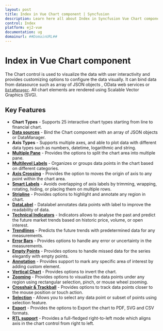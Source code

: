 ```yaml
---
layout: post
title: Index in Vue Chart component | Syncfusion
description: Learn here all about Index in Syncfusion Vue Chart component of Syncfusion Essential JS 2 and more.
control: Index 
platform: ej2-vue
documentation: ug
domainurl: ##DomainURL##
---
```


# Index in Vue Chart component

The Chart control is used to visualize the data with user interactivity and provides customizing options to configure the data visually.
It can bind data from  datasource such as array of JSON objects , OData web services or
[`DataManager`](http://ej2.syncfusion.com/documentation/data/api-dataManager.html). All chart elements are
rendered using Scalable Vector Graphics (SVG).

## Key Features

* **Chart Types** - Supports 25 interactive chart types starting from line to financial chart.
* [**Data sources**](https://ej2.syncfusion.com/vue/demos/#/material/chart/local-data.html) - Bind the Chart component with an array of JSON objects or DataManager.
* **Axis Types** - Supports multiple axes, and able to plot data with different data types such as numbers, datetime, logarithmic and string.
* [**Multiple Pane**](https://ej2.syncfusion.com/vue/demos/#/material/chart/candle.html) - Provides the options to split the chart area into multiple pane.
* [**Multilevel Labels**](https://ej2.syncfusion.com/vue/demos/#/material/chart/multi-level-label.html) - Organizes or groups data points in the chart based on different categories.
* [**Axis Crossing**](https://ej2.syncfusion.com/vue/demos/#/material/chart/axes-crossing.html) - Provides the option to moves the origin of axis to any point within the chart area.
* [**Smart Labels**](https://ej2.syncfusion.com/vue/demos/#/material/chart/smart-axis-labels.html) - Avoids overlapping of axis labels by trimming, wrapping, rotating, hiding, or placing them on multiple rows.
* [**Stripline**](https://ej2.syncfusion.com/vue/demos/#/material/chart/stripline.html) - Provides options to highlight and annotate any region in chart.
* [**DataLabel**](https://ej2.syncfusion.com/vue/demos/#/material/chart/data-label-template.html) - Datalabel annotates data points with label to improve the readability of data.
* [**Technical Indicators**](https://ej2.syncfusion.com/vue/demos/#/material/chart/adindicator.html) - Indicators allows to analyse the past and predict the future market trends based on historic price, volume, or open interest.
* [**Trendlines**](https://ej2.syncfusion.com/vue/demos/#/material/chart/trend-lines.html) - Predicts the future trends with predetermined data for any measurements.
* [**Error Bars**](https://ej2.syncfusion.com/vue/demos/#/material/chart/error-bar.html) - Provides options to handle any error or uncertainty in the measurements.
* [**Empty Points**](https://ej2.syncfusion.com/vue/demos/#/material/chart/empty-point.html) - Provides options to handle missed data for the series elegantly with empty points.
* [**Annotation**](https://ej2.syncfusion.com/vue/demos/#/material/chart/annotation.html) - Provides support to mark any specific area of interest by adding custom element.
* [**Vertical Chart**](https://ej2.syncfusion.com/vue/demos/#/material/chart/vertical.html) - Provides options to invert the chart.
* [**Zooming**](https://ej2.syncfusion.com/vue/demos/#/material/chart/zooming.html) - Provides options to visualize the data points under any region using rectangular selection, pinch, or mouse wheel zooming.
* [**Crosshair & Trackball**](https://ej2.syncfusion.com/vue/demos/#/material/chart/crosshair.html) - Provides options to track data points closer to the mouse position or touch action.
* [**Selection**](https://ej2.syncfusion.com/vue/demos/#/material/chart/range-selection.html) - Allows you to select any data point or subset of points using selection feature.
* [**Export**](https://ej2.syncfusion.com/vue/demos/#/material/chart/export.html) - Provides the options to Export the chart to  PDF, SVG and CSV formats.
* [**RTL support**](https://ej2.syncfusion.com/vue/demos/#/material/chart/inversed.html) - Provides a full-fledged right-to-left mode which aligns axis in the chart control from right to left.
